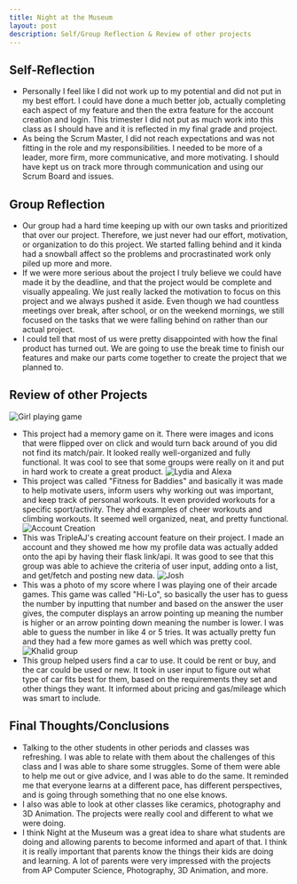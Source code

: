 ```yaml
---
title: Night at the Museum 
layout: post 
description: Self/Group Reflection & Review of other projects
---
```

## Self-Reflection
- Personally I feel like I did not work up to my potential and did not put in my best effort. I could have done a much better job, actually completing each aspect of my feature and then the extra feature for the account creation and login. This trimester I did not put as much work into this class as I should have and it is reflected in my final grade and project. 
- As being the Scrum Master, I did not reach expectations and was not fitting in the role and my responsibilities. I needed to be more of a leader, more firm, more communicative, and more motivating. I should have kept us on track more through communication and using our Scrum Board and issues. 

## Group Reflection
- Our group had a hard time keeping up with our own tasks and prioritized that over our project. Therefore, we just never had our effort, motivation, or organization to do this project. We started falling behind and it kinda had a snowball affect so the problems and procrastinated work only piled up more and more. 
- If we were more serious about the project I truly believe we could have made it by the deadline, and that the project would be complete and visually appealing. We just really lacked the motivation to focus on this project and we always pushed it aside. Even though we had countless meetings over break, after school, or on the weekend mornings, we still focused on the tasks that we were falling behind on rather than our actual project.
- I could tell that most of us were pretty disappointed with how the final product has turned out. We are going to use the break time to finish our features and make our parts come together to create the project that we planned to. 

## Review of other Projects
![Girl playing game]({{site.baseurl}}/images/n1.png)
- This project had a memory game on it. There were images and icons that were flipped over on click and would turn back around of you did not find its match/pair. It looked really well-organized and fully functional. It was cool to see that some groups were really on it and put in hard work to create a great product.
![Lydia and Alexa]({{site.baseurl}}/images/fitness.png)
- This project was called "Fitness for Baddies" and basically it was made to help motivate users, inform users why working out was important, and keep track of personal workouts. It even provided workouts for a specific sport/activity. They ahd examples of cheer workouts and climbing workouts. It seemed well organized, neat, and pretty functional. 
![Account Creation]({{site.baseurl}}/images/tripleaacc.png)
- This was TripleAJ's creating account feature on their project. I made an account and they showed me how my profile data was actually added onto the api by having their flask link/api. It was good to see that this group was able to achieve the criteria of user input, adding onto a list, and get/fetch and posting new data.
![Josh]({{site.baseurl}}/images/tripleajosh.png)
- This was a photo of my score where I was playing one of their arcade games. This game was called "Hi-Lo", so basically the user has to guess the number by inputting that number and based on the answer the user gives, the computer displays an arrow pointing up meaning the number is higher or an arrow pointing down meaning the number is lower. I was able to guess the number in like 4 or 5 tries. It was actually pretty fun and they had a few more games as well which was pretty cool. 
![Khalid group]({{site.baseurl}}/images/car.png)
- This group helped users find a car to use. It could be rent or buy, and the car could be used or new. It took in user input to figure out what type of car fits best for them, based on the requirements they set and other things they want. It informed about pricing and gas/mileage which was smart to include. 

## Final Thoughts/Conclusions
- Talking to the other students in other periods and classes was refreshing. I was able to relate with them about the challenges of this class and I was able to share some struggles. Some of them were able to help me out or give advice, and I was able to do the same. It reminded me that everyone learns at a different pace, has different perspectives, and is going through something that no one else knows. 
- I also was able to look at other classes like ceramics, photography and 3D Animation. The projects were really cool and different to what we were doing. 
- I think Night at the Museum was a great idea to share what students are doing and allowing parents to become informed and apart of that. I think it is really important that parents know the things their kids are doing and learning. A lot of parents were very impressed with the projects from AP Computer Science, Photography, 3D Animation, and more. 
